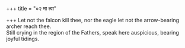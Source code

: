 +++
title = "०२ मा त्वा"

+++
Let not the falcon kill thee, nor the eagle let not the arrow-bearing archer reach thee.  
     Still crying in the region of the Fathers, speak here auspicious, bearing joyful tidings.